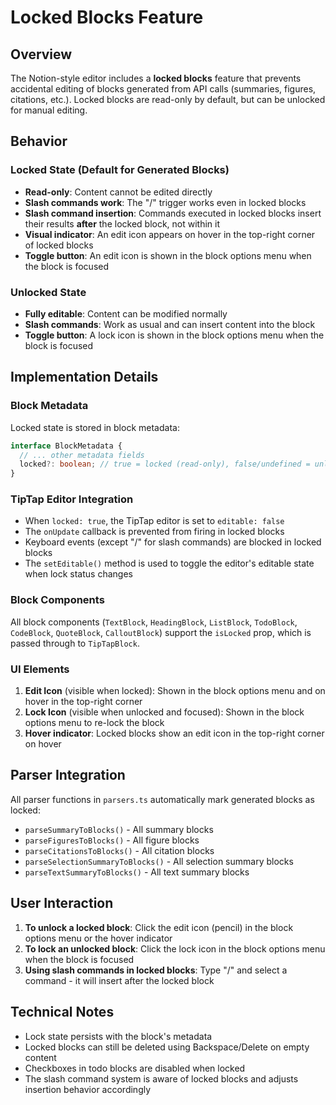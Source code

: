 # Locked Blocks Feature

## Overview

The Notion-style editor includes a **locked blocks** feature that prevents accidental editing of blocks generated from API calls (summaries, figures, citations, etc.). Locked blocks are read-only by default, but can be unlocked for manual editing.

## Behavior

### Locked State (Default for Generated Blocks)

- **Read-only**: Content cannot be edited directly
- **Slash commands work**: The "/" trigger works even in locked blocks
- **Slash command insertion**: Commands executed in locked blocks insert their results **after** the locked block, not within it
- **Visual indicator**: An edit icon appears on hover in the top-right corner of locked blocks
- **Toggle button**: An edit icon is shown in the block options menu when the block is focused

### Unlocked State

- **Fully editable**: Content can be modified normally
- **Slash commands**: Work as usual and can insert content into the block
- **Toggle button**: A lock icon is shown in the block options menu when the block is focused

## Implementation Details

### Block Metadata

Locked state is stored in block metadata:

```typescript
interface BlockMetadata {
  // ... other metadata fields
  locked?: boolean; // true = locked (read-only), false/undefined = unlocked (editable)
}
```

### TipTap Editor Integration

- When `locked: true`, the TipTap editor is set to `editable: false`
- The `onUpdate` callback is prevented from firing in locked blocks
- Keyboard events (except "/" for slash commands) are blocked in locked blocks
- The `setEditable()` method is used to toggle the editor's editable state when lock status changes

### Block Components

All block components (`TextBlock`, `HeadingBlock`, `ListBlock`, `TodoBlock`, `CodeBlock`, `QuoteBlock`, `CalloutBlock`) support the `isLocked` prop, which is passed through to `TipTapBlock`.

### UI Elements

1. **Edit Icon** (visible when locked): Shown in the block options menu and on hover in the top-right corner
2. **Lock Icon** (visible when unlocked and focused): Shown in the block options menu to re-lock the block
3. **Hover indicator**: Locked blocks show an edit icon in the top-right corner on hover

## Parser Integration

All parser functions in `parsers.ts` automatically mark generated blocks as locked:

- `parseSummaryToBlocks()` - All summary blocks
- `parseFiguresToBlocks()` - All figure blocks
- `parseCitationsToBlocks()` - All citation blocks
- `parseSelectionSummaryToBlocks()` - All selection summary blocks
- `parseTextSummaryToBlocks()` - All text summary blocks

## User Interaction

1. **To unlock a locked block**: Click the edit icon (pencil) in the block options menu or the hover indicator
2. **To lock an unlocked block**: Click the lock icon in the block options menu when the block is focused
3. **Using slash commands in locked blocks**: Type "/" and select a command - it will insert after the locked block

## Technical Notes

- Lock state persists with the block's metadata
- Locked blocks can still be deleted using Backspace/Delete on empty content
- Checkboxes in todo blocks are disabled when locked
- The slash command system is aware of locked blocks and adjusts insertion behavior accordingly

